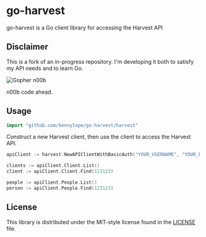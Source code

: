 # go-harvest

go-harvest is a Go client library for accessing the Harvest API

## Disclaimer

This is a fork of an in-progress repository. I'm developing it both to
satisfy my API needs and to learn Go.

![Gopher n00b](http://i.imgur.com/ZGD7g81.gif)

n00b code ahead.

## Usage

```go
import "github.com/bennylope/go-harvest/harvest"
```

Construct a new Harvest client, then use the client to access the Harvest API.

```go
apiClient := harvest.NewAPIClientWithBasicAuth("YOUR_USERNAME", "YOUR_PASSWORD", "YOUR_SUBDOMAIN")

clients := apiClient.Client.List()
client := apiClient.Client.Find(123123)

people := apiClient.People.List()
person := apiClient.People.Find(123123)
```

## License
This library is distributed under the MIT-style license found in the [LICENSE](./LICENSE) file.
